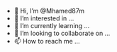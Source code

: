 - 👋 Hi, I’m @Mhamed87m
- 👀 I’m interested in ...
- 🌱 I’m currently learning ...
- 💞️ I’m looking to collaborate on ...
- 📫 How to reach me ...

<!---
Mhamed87m/Mhamed87m is a ✨ special ✨ repository because its `README.md` (this file) appears on your GitHub profile.
You can click the Preview link to take a look at your changes.
--->
